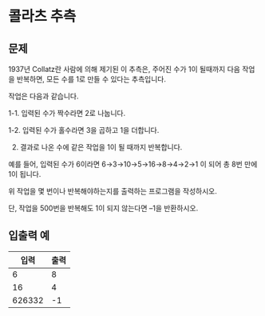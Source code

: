 # 콜라츠 추측

## 문제

1937년 Collatz란 사람에 의해 제기된 이 추측은, 주어진 수가 1이 될때까지 다음 작업을 반복하면, 모든 수를 1로 만들 수 있다는 추측입니다. 

작업은 다음과 같습니다.

1-1. 입력된 수가 짝수라면 2로 나눕니다. 

1-2. 입력된 수가 홀수라면 3을 곱하고 1을 더합니다.

2. 결과로 나온 수에 같은 작업을 1이 될 때까지 반복합니다.

예를 들어, 입력된 수가 6이라면 6→3→10→5→16→8→4→2→1 이 되어 총 8번 만에 1이 됩니다. 

위 작업을 몇 번이나 반복해야하는지를 출력하는 프로그램을 작성하시오.

단, 작업을 500번을 반복해도 1이 되지 않는다면 –1을 반환하시오.

## 입출력 예

| 입력   | 출력 |
| ------ | ---- |
| 6      | 8    |
| 16     | 4    |
| 626332 | -1   |

